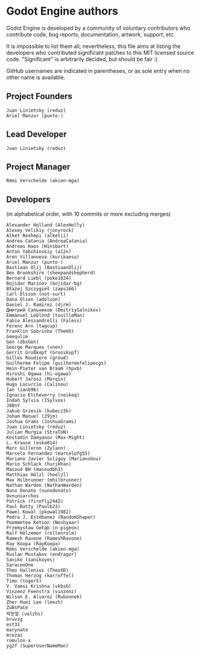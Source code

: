 # Godot Engine authors

Godot Engine is developed by a community of voluntary contributors who
contribute code, bug reports, documentation, artwork, support, etc.

It is impossible to list them all; nevertheless, this file aims at listing
the developers who contributed significant patches to this MIT licensed
source code. "Significant" is arbitrarily decided, but should be fair :)

GitHub usernames are indicated in parentheses, or as sole entry when no other
name is available.

## Project Founders

    Juan Linietsky (reduz)
    Ariel Manzur (punto-)

## Lead Developer

    Juan Linietsky (reduz)

## Project Manager

    Rémi Verschelde (akien-mga)

## Developers

(in alphabetical order, with 10 commits or more excluding merges)

    Alexander Holland (AlexHolly)
    Alexey Velikiy (jonyrock)
    Alket Rexhepi (alketii)
    Andrea Catania (AndreaCatania)
    Andreas Haas (Hinsbart)
    Anton Yabchinskiy (a12n)
    Aren Villanueva (kurikaesu)
    Ariel Manzur (punto-)
    Bastiaan Olij (BastiaanOlij)
    Ben Brookshire (sheepandshepherd)
    Bernard Liebl (poke1024)
    Bojidar Marinov (bojidar-bg)
    Błażej Szczygieł (zaps166)
    Carl Olsson (not-surt)
    Dana Olson (adolson)
    Daniel J. Ramirez (djrm)
    Дмитрий Сальников (DmitriySalnikov)
    Emmanuel Leblond (touilleMan)
    Fabio Alessandrelli (Faless)
    Ferenc Arn (tagcup)
    Franklin Sobrinho (TheHX)
    Geequlim
    Gen (dbsGen)
    George Marques (vnen)
    Gerrit Großkopf (Grosskopf)
    Gilles Roudiere (groud)
    Guilherme Felipe (guilhermefelipecgs)
    Hein-Pieter van Braam (hpvb)
    Hiroshi Ogawa (hi-ogawa)
    Hubert Jarosz (Marqin)
    Hugo Locurcio (Calinou)
    Ian (ianb96)
    Ignacio Etcheverry (neikeq)
    Indah Sylvia (ISylvox)
    J08nY
    Jakub Grzesik (kubecz3k)
    Johan Manuel (29jm)
    Joshua Grams (JoshuaGrams)
    Juan Linietsky (reduz)
    Julian Murgia (StraToN)
    Kostadin Damyanov (Max-Might)
    L. Krause (eska014)
    Marc Gilleron (Zylann)
    Marcelo Fernandez (marcelofg55)
    Mariano Javier Suligoy (MarianoGnu)
    Mario Schlack (hurikhan)
    Masoud BH (masoudbh3)
    Matthias Hölzl (hoelzl)
    Max Hilbrunner (mhilbrunner)
    Nathan Warden (NathanWarden)
    Nuno Donato (nunodonato)
    Ovnuniarchos
    Patrick (firefly2442)
    Paul Batty (Paulb23)
    Pawel Kowal (pkowal1982)
    Pedro J. Estébanez (RandomShaper)
    Poommetee Ketson (Noshyaar)
    Przemysław Gołąb (n-pigeon)
    Ralf Hölzemer (rollenrolm)
    Ramesh Ravone (RameshRavone)
    Ray Koopa (RayKoopa)
    Rémi Verschelde (akien-mga)
    Ruslan Mustakov (endragor)
    Saniko (sanikoyes)
    SaracenOne
    Theo Hallenius (TheoXD)
    Thomas Herzog (karroffel)
    Timo (toger5)
    V. Vamsi Krishna (vkbsb)
    Vinzenz Feenstra (vinzenz)
    Wilson E. Alvarez (Rubonnek)
    Zher Huei Lee (leezh)
    ZuBsPaCe
    박한얼 (volzhs)
    bruvzg
    est31
    marynate
    mrezai
    romulox-x
    yg2f (SuperUserNameMan)
